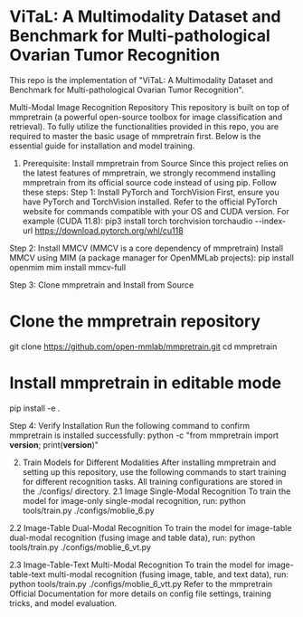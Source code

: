 # ViTaL: A Multimodality Dataset and Benchmark for Multi-pathological Ovarian Tumor Recognition
This repo is the implementation of "ViTaL: A Multimodality Dataset and Benchmark for Multi-pathological Ovarian Tumor Recognition".

Multi-Modal Image Recognition Repository
This repository is built on top of mmpretrain (a powerful open-source toolbox for image classification and retrieval). To fully utilize the functionalities provided in this repo, you are required to master the basic usage of mmpretrain first. Below is the essential guide for installation and model training.
1. Prerequisite: Install mmpretrain from Source
Since this project relies on the latest features of mmpretrain, we strongly recommend installing mmpretrain from its official source code instead of using pip. Follow these steps:
Step 1: Install PyTorch and TorchVision
First, ensure you have PyTorch and TorchVision installed. Refer to the official PyTorch website for commands compatible with your OS and CUDA version. For example (CUDA 11.8):
pip3 install torch torchvision torchaudio --index-url https://download.pytorch.org/whl/cu118

Step 2: Install MMCV (MMCV is a core dependency of mmpretrain)
Install MMCV using MIM (a package manager for OpenMMLab projects):
pip install openmim
mim install mmcv-full

Step 3: Clone mmpretrain and Install from Source
# Clone the mmpretrain repository
git clone https://github.com/open-mmlab/mmpretrain.git
cd mmpretrain

# Install mmpretrain in editable mode
pip install -e .

Step 4: Verify Installation
Run the following command to confirm mmpretrain is installed successfully:
python -c "from mmpretrain import __version__; print(__version__)"

2. Train Models for Different Modalities
After installing mmpretrain and setting up this repository, use the following commands to start training for different recognition tasks. All training configurations are stored in the ./configs/ directory.
2.1 Image Single-Modal Recognition
To train the model for image-only single-modal recognition, run:
python tools/train.py ./configs/moblie_6.py

2.2 Image-Table Dual-Modal Recognition
To train the model for image-table dual-modal recognition (fusing image and table data), run:
python tools/train.py ./configs/moblie_6_vt.py

2.3 Image-Table-Text Multi-Modal Recognition
To train the model for image-table-text multi-modal recognition (fusing image, table, and text data), run:
python tools/train.py ./configs/moblie_6_vtt.py
Refer to the mmpretrain Official Documentation for more details on config file settings, training tricks, and model evaluation.

